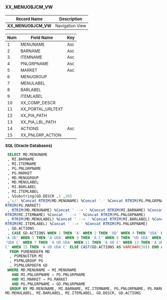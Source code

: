 <style scoped>
table {
  font-size: 13px;
}
</style>

#### **XX_MENUOBJCM_VW** 
| Record Name         | Description        |  
| ------------------- | ------------------ | 
| **XX_MENUOBJCM_VW**   | Navigation View    |

| Num | Field Name         | Key | 
| --- | ------------------ | --- | 
| 1   | MENUNAME           | Asc |
| 2   | BARNAME            | Asc |
| 3   | ITEMNAME           | Asc |
| 4   | PNLGRPNAME         | Asc |
| 5   | MARKET             | Asc |
| 6   | MENUGROUP          |     |
| 7   | MENULABEL          |     |
| 8   | BARLABEL           |     |
| 9   | ITEMLABEL          |     |
| 10  | XX_COMP_DESCR      |     |
| 11  | XX_PORTAL_URLTEXT  |     |
| 12  | XX_PIA_PATH        |     |
| 13  | XX_PIA_LBL_PATH    |     |
| 14  | ACTIONS            | Asc |
| 15  | XX_PNLGRP_ACTION   |     |

 <font size="2">**SQL (Oracle Databases)**</font> 

``` SQL
 SELECT MD.MENUNAME 
 , MI.BARNAME 
 , MI.ITEMNAME 
 , PG.PNLGRPNAME 
 , PG.MARKET 
 , MD.MENUGROUP 
 , MD.MENULABEL 
 , MI.BARLABEL 
 , MI.ITEMLABEL 
 , %Substring(GD.DESCR ,1 ,30) 
 ,'c/' %Concat RTRIM(MD.MENUNAME) %Concat '.' %Concat RTRIM(PG.PNLGRPNAME) %Concat '.' %Concat 
RTRIM(PG.MARKET) 
 , RTRIM(MD.MENUNAME) %Concat ' --> ' %Concat RTRIM(MI.BARNAME) %Concat ' --> ' %Concat 
RTRIM(MI.ITEMNAME) %Concat ' --> ' %Concat RTRIM(PG.PNLGRPNAME) 
 , RTRIM(MD.MENULABEL) %Concat ' --> ' %Concat RTRIM(MI.BARLABEL) %Concat ' --> ' %Concat 
RTRIM(MI.ITEMLABEL) %Concat ' --> ' %Concat RTRIM(PG.PNLGRPNAME) 
 , GD.ACTIONS 
 , CASE GD.ACTIONS WHEN 1 THEN 'A' WHEN 2 THEN 'UD' WHEN 4 THEN 'UDA' WHEN 8 THEN 'C' WHEN 3 THEN 
'A UD' WHEN 5 THEN 'A UDA' WHEN 9 THEN 'A C' WHEN 6 THEN 'UD UDA' WHEN 10 THEN 'UD C' WHEN 12 THEN 
'UDA C' WHEN 7 THEN 'A UD UDA' WHEN 11 THEN 'A UD C' WHEN 13 THEN 'A UDA C' WHEN 14 THEN 'UD UDA 
C' WHEN 15 THEN 'A UD UDA C' ELSE CAST(GD.ACTIONS AS VARCHAR(30)) END AS XX_PNLGRP_ACTION 
  FROM PSMENUDEFN MD 
  , PSMENUITEM MI 
  , PSPNLGROUP PG 
  , PSPNLGRPDEFN GD 
 WHERE MD.MENUNAME = MI.MENUNAME 
   AND MI.PNLGRPNAME = PG.PNLGRPNAME 
   AND MI.MARKET = PG.MARKET 
   AND PG.PNLGRPNAME = GD.PNLGRPNAME 
  GROUP BY MD.MENUNAME, MI.BARNAME, MI.ITEMNAME, PG.PNLGRPNAME, PG.MARKET, MD.MENUGROUP, 
MD.MENULABEL, MI.BARLABEL, MI.ITEMLABEL, GD.DESCR, GD.ACTIONS
```